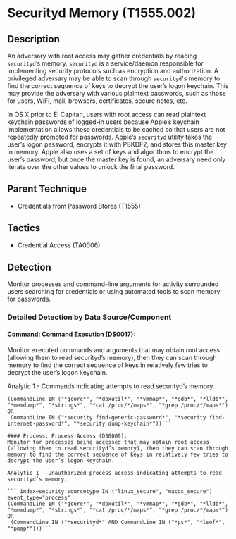 # Securityd Memory (T1555.002)

## Description
An adversary with root access may gather credentials by reading `securityd`’s memory. `securityd` is a service/daemon responsible for implementing security protocols such as encryption and authorization. A privileged adversary may be able to scan through `securityd`'s memory to find the correct sequence of keys to decrypt the user’s logon keychain. This may provide the adversary with various plaintext passwords, such as those for users, WiFi, mail, browsers, certificates, secure notes, etc.

In OS X prior to El Capitan, users with root access can read plaintext keychain passwords of logged-in users because Apple’s keychain implementation allows these credentials to be cached so that users are not repeatedly prompted for passwords. Apple’s `securityd` utility takes the user’s logon password, encrypts it with PBKDF2, and stores this master key in memory. Apple also uses a set of keys and algorithms to encrypt the user’s password, but once the master key is found, an adversary need only iterate over the other values to unlock the final password.

## Parent Technique
- Credentials from Password Stores (T1555)

## Tactics
- Credential Access (TA0006)

## Detection
Monitor processes and command-line arguments for activity surrounded users searching for credentials or using automated tools to scan memory for passwords.

### Detailed Detection by Data Source/Component
#### Command: Command Execution (DS0017): 
Monitor executed commands and arguments that may obtain root access (allowing them to read securityd’s memory), then they can scan through memory to find the correct sequence of keys in relatively few tries to decrypt the user’s logon keychain.

Analytic 1 - Commands indicating attempts to read securityd’s memory.

``` index=security sourcetype IN ("linux_secure", "macos_secure") event_type="process"
(CommandLine IN ("*gcore*", "*dbxutil*", "*vmmap*", "*gdb*", "*lldb*", "*memdump*", "*strings*", "*cat /proc/*/maps*", "*grep /proc/*/maps*") OR
 CommandLine IN ("*security find-generic-password*", "*security find-internet-password*", "*security dump-keychain*"))```

#### Process: Process Access (DS0009): 
Monitor for processes being accessed that may obtain root access (allowing them to read securityd’s memory), then they can scan through memory to find the correct sequence of keys in relatively few tries to decrypt the user’s logon keychain.

Analytic 1 - Unauthorized process access indicating attempts to read securityd’s memory.

``` index=security sourcetype IN ("linux_secure", "macos_secure") event_type="process"
(CommandLine IN ("*gcore*", "*dbxutil*", "*vmmap*", "*gdb*", "*lldb*", "*memdump*", "*strings*", "*cat /proc/*/maps*", "*grep /proc/*/maps*") OR
 (CommandLine IN ("*securityd*" AND CommandLine IN ("*ps*", "*lsof*", "*pmap*")))```

